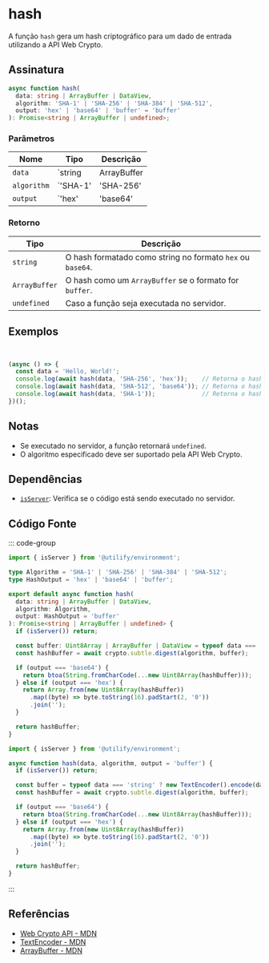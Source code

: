 # hash

A função `hash` gera um hash criptográfico para um dado de entrada utilizando a API Web Crypto.

## Assinatura

```typescript
async function hash(
  data: string | ArrayBuffer | DataView,
  algorithm: 'SHA-1' | 'SHA-256' | 'SHA-384' | 'SHA-512',
  output: 'hex' | 'base64' | 'buffer' = 'buffer'
): Promise<string | ArrayBuffer | undefined>;
```

### Parâmetros

| Nome       | Tipo                              | Descrição                                                                 |
|------------|-----------------------------------|---------------------------------------------------------------------------|
| `data`     | `string | ArrayBuffer | DataView` | O dado de entrada a ser hasheado.                                         |
| `algorithm`| `'SHA-1' | 'SHA-256' | 'SHA-384' | 'SHA-512'` | O algoritmo de hashing a ser utilizado.                                  |
| `output`   | `'hex' | 'base64' | 'buffer'`   | O formato do retorno do hash (`buffer` é o padrão).                      |

### Retorno

| Tipo                    | Descrição                                                                 |
|-------------------------|-------------------------------------------------------------------------|
| `string`               | O hash formatado como string no formato `hex` ou `base64`.             |
| `ArrayBuffer`           | O hash como um `ArrayBuffer` se o formato for `buffer`.               |
| `undefined`            | Caso a função seja executada no servidor.                             |

## Exemplos

```typescript


(async () => {
  const data = 'Hello, World!';
  console.log(await hash(data, 'SHA-256', 'hex'));    // Retorna o hash em formato hexadecimal
  console.log(await hash(data, 'SHA-512', 'base64')); // Retorna o hash em formato base64
  console.log(await hash(data, 'SHA-1'));             // Retorna o hash como ArrayBuffer
})();
```

## Notas

- Se executado no servidor, a função retornará `undefined`.
- O algoritmo especificado deve ser suportado pela API Web Crypto.

## Dependências

- [`isServer`](../environment/isServer.md): Verifica se o código está sendo executado no servidor.

## Código Fonte

::: code-group
```typescript
import { isServer } from '@utilify/environment';

type Algorithm = 'SHA-1' | 'SHA-256' | 'SHA-384' | 'SHA-512';
type HashOutput = 'hex' | 'base64' | 'buffer';

export default async function hash(
  data: string | ArrayBuffer | DataView,
  algorithm: Algorithm,
  output: HashOutput = 'buffer'
): Promise<string | ArrayBuffer | undefined> {
  if (isServer()) return;

  const buffer: Uint8Array | ArrayBuffer | DataView = typeof data === 'string' ? new TextEncoder().encode(data) : data;
  const hashBuffer = await crypto.subtle.digest(algorithm, buffer);

  if (output === 'base64') {
    return btoa(String.fromCharCode(...new Uint8Array(hashBuffer)));
  } else if (output === 'hex') {
    return Array.from(new Uint8Array(hashBuffer))
      .map((byte) => byte.toString(16).padStart(2, '0'))
      .join('');
  }

  return hashBuffer;
}
```

```javascript
import { isServer } from '@utilify/environment';

async function hash(data, algorithm, output = 'buffer') {
  if (isServer()) return;

  const buffer = typeof data === 'string' ? new TextEncoder().encode(data) : data;
  const hashBuffer = await crypto.subtle.digest(algorithm, buffer);

  if (output === 'base64') {
    return btoa(String.fromCharCode(...new Uint8Array(hashBuffer)));
  } else if (output === 'hex') {
    return Array.from(new Uint8Array(hashBuffer))
      .map((byte) => byte.toString(16).padStart(2, '0'))
      .join('');
  }

  return hashBuffer;
}
```
:::

## Referências

- [Web Crypto API - MDN](https://developer.mozilla.org/en-US/docs/Web/API/Web_Crypto_API)
- [TextEncoder - MDN](https://developer.mozilla.org/en-US/docs/Web/API/TextEncoder)
- [ArrayBuffer - MDN](https://developer.mozilla.org/en-US/docs/Web/JavaScript/Reference/Global_Objects/ArrayBuffer)